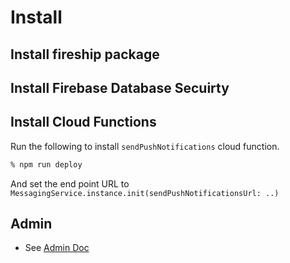 # Install


## Install fireship package



## Install Firebase Database Secuirty


## Install Cloud Functions

Run the following to install `sendPushNotifications` cloud function.

```sh
% npm run deploy
```

And set the end point URL to `MessagingService.instance.init(sendPushNotificationsUrl: ..)`


## Admin


- See [Admin Doc](admin.md)


